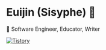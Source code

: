 <h1 align="left">Euijin (Sisyphe) 👋</h1>

🔭 Software Engineer, Educator, Writer

<a href="https://happysisyphe.tistory.com/">
  <img alt="Tistory" src ="https://img.shields.io/badge/Tistory-white.svg?&style=for-the-badge"/>
</a>

<!--
**euijinkk/euijinkk** is a ✨ _special_ ✨ repository because its `README.md` (this file) appears on your GitHub profile.

Here are some ideas to get you started:

- 🔭 I’m currently working on ...
- 🌱 I’m currently learning ...
- 👯 I’m looking to collaborate on ...
- 🤔 I’m looking for help with ...
- 💬 Ask me about ...
- 📫 How to reach me: ...
- 😄 Pronouns: ...
- ⚡ Fun fact: ...
-->
